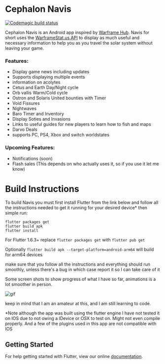 # Cephalon Navis
[![Codemagic build status](https://api.codemagic.io/apps/5c82fa94767952001186ff26/5c82fa94767952001186ff25/status_badge.svg)](https://codemagic.io/apps/5c82fa94767952001186ff26/5c82fa94767952001186ff25/latest_build)

Cephalon Navis is an Android app inspired by [Warframe Hub](https://hub.warframestat.us/). Navis for short uses the [WarframeStat.us API](https://docs.warframestat.us/) to display as much useful and necessary information to help you as you travel the solar system without leaving your game.

### Features:
- Display game news including updates
- Supports displaying multiple events
- information on acolytes
- Cetus and Earth Day/Night cycle
- Orb vallis Warm/Cold cycle
- Ostron and Solaris United bounties with Timer
- Void Fissures
- Nightwaves
- Baro Timer and Inventory
- Display Soties and Invasions
- Links to useful guides for new players to learn how to fish and maps
- Darvo Deals
- supports PC, PS4, Xbox and switch worldstates

### Upcoming Features:
- Notifications (soon)
- Flash sales (This depends on who actually uses it, so if you use it let me know)


# Build Instructions

To build Navis you must first install Flutter from the link below and follow all the instructions needed to get it running for your desired device* then simple run:

```
flutter packages get
flutter build apk
flutter install
```

For Flutter 1.6.3+ replace ```flutter packages get``` with ```flutter pub get```  

Optionally ```flutter build apk --target-platform=android-arm64``` will build for arm64 devices


make sure that you follow all the instructions and everything should run smoothly, unless there's a bug in which case report it so I can take care of it

Some screen shots to show progress of what I have so far, animations is a lot smoother in person.

![gif](assets/demo.gif)

keep in mind that I am an amateur at this, and I am still learning to code.

*Note although the app was built using the flutter engine I have not tested it on IOS due to not owing a IDevice or OSX to test on. Might not even compile properly. And a few of the plugins used in this app are not compatible with IOS

## Getting Started

For help getting started with Flutter, view our online
[documentation](https://flutter.dev/docs).